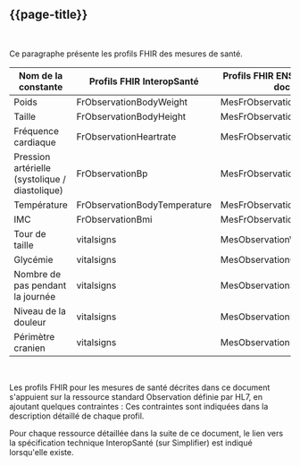 ## {{page-title}}

&nbsp;

Ce paragraphe présente les profils FHIR des mesures de santé.


|     Nom   de la constante                               |     Profils FHIR InteropSanté       |     Profils   FHIR ENS (décrites dans ce document)    |   |
|---------------------------------------------------------|-------------------------------------|-------------------------------------------------------|---|
|     Poids                                               |     FrObservationBodyWeight         |     MesFrObservationBodyWeight                       |   |
|     Taille                                              |     FrObservationBodyHeight         |     MesFrObservationBodyHeight                       |   |
|     Fréquence   cardiaque                               |     FrObservationHeartrate          |     MesFrObservationHeartrate                        |   |
|     Pression   artérielle (systolique / diastolique)    |     FrObservationBp                 |     MesFrObservationBP                               |   |
|     Température                                         |     FrObservationBodyTemperature    |     MesFrObservationBodyTemperature                  |   |
|     IMC                                                 |     FrObservationBmi                |     MesFrObservationBMI                              |   |
|     Tour de taille                                      |     vitalsigns                      |     MesObservationWaistCircumference                 |   |
|     Glycémie                                            |     vitalsigns                      |     MesObservationGlucose                            |   |
|     Nombre de pas   pendant la journée                  |     vitalsigns                      |     MesObservationStepsByDay                         |   |
|     Niveau de la   douleur                              |     vitalsigns                      |     MesObservationPainSeverity                       |   |
|     Périmètre   cranien                                 |     vitalsigns                      |     MesObservationHeadCircumference                  |   |

&nbsp;

Les profils FHIR pour les mesures de santé décrites dans ce document s'appuient sur la ressource standard Observation définie par HL7, en ajoutant quelques contraintes : Ces contraintes sont indiquées dans la description détaillé de chaque profil.

Pour chaque ressource détaillée dans la suite de ce document, le lien vers la spécification technique InteropSanté (sur Simplifier) est indiqué lorsqu'elle existe.
